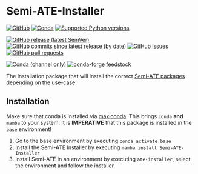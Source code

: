 # Semi-ATE-Installer

[![GitHub](https://img.shields.io/github/license/Semi-ATE/Semi-ATE-installer?color=black)](https://github.com/Semi-ATE/Semi-ATE-Installer/blob/master/LICENSE)
[![Conda](https://img.shields.io/conda/pn/conda-forge/starz?color=black)](https://www.lifewire.com/what-is-noarch-package-2193808)
[![Supported Python versions](https://img.shields.io/badge/python-%3E%3D3.8-black)](https://www.python.org/downloads/)

[![GitHub release (latest SemVer)](https://img.shields.io/github/v/release/Semi-ATE/Semi-ATE-Installer?color=blue&label=GitHub&sort=semver)](https://github.com/Semi-ATE/Semi-ATE-Installer/releases/latest)
[![GitHub commits since latest release (by date)](https://img.shields.io/github/commits-since/Semi-ATE/Semi-ATE-Installer/latest)](https://github.com/Semi-ATE/Semi-ATE-Installer)
[![GitHub issues](https://img.shields.io/github/issues/Semi-ATE/Semi-ATE-Installer)](https://github.com/Semi-ATE/Semi-ATE-Installer/issues)
[![GitHub pull requests](https://img.shields.io/github/issues-pr/Semi-ATE/Semi-ATE-Installer)](https://github.com/Semi-ATE/Semi-ATE-Installer/pulls)

[![Conda (channel only)](https://img.shields.io/conda/vn/conda-forge/Semi-ATE-installer?color=blue&label=conda-forge)](https://anaconda.org/conda-forge/semi-ate-installer)  [![conda-forge feedstock](https://img.shields.io/github/issues-pr/conda-forge/Semi-ATE-Installer-feedstock?label=feedstock)](https://github.com/conda-forge/semi-ate-installer-feedstock)

The installation package that will install the correct [Semi-ATE packages](https://github.com/Semi-ATE/Semi-ATE) depending on the use-case.

## Installation

Make sure that conda is installed via [maxiconda](https://www.maxiconda.org/). This brings `conda` **and** `mamba` to your system. It is **IMPERATIVE** that this package is installed in the `base` environment! 

1. Go to the base environment by executing `conda activate base`
2. Install the Semi-ATE Installer by executing `mamba install Semi-ATE-Installer`
3. Install Semi-ATE in an environment by executing `ate-installer`, select the environment and follow the installer.
